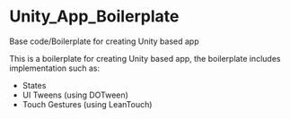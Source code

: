 # Unity_App_Boilerplate
Base code/Boilerplate for creating Unity based app

This is a boilerplate for creating Unity based app, the boilerplate includes implementation such as:
- States
- UI Tweens (using DOTween)
- Touch Gestures (using LeanTouch)
